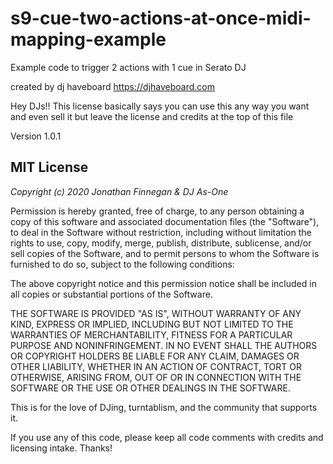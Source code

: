 # s9-cue-two-actions-at-once-midi-mapping-example

Example code to trigger 2 actions with 1 cue in Serato DJ

created by dj haveboard https://djhaveboard.com

Hey DJs!! This license basically says you can use this any way you
want and even sell it but leave the license and credits at the top of this file

Version 1.0.1

## MIT License

_Copyright (c) 2020 Jonathan Finnegan & DJ As-One_

Permission is hereby granted, free of charge, to any person obtaining a copy
of this software and associated documentation files (the "Software"), to deal
in the Software without restriction, including without limitation the rights
to use, copy, modify, merge, publish, distribute, sublicense, and/or sell
copies of the Software, and to permit persons to whom the Software is
furnished to do so, subject to the following conditions:

The above copyright notice and this permission notice shall be included in all
copies or substantial portions of the Software.

THE SOFTWARE IS PROVIDED "AS IS", WITHOUT WARRANTY OF ANY KIND, EXPRESS OR
IMPLIED, INCLUDING BUT NOT LIMITED TO THE WARRANTIES OF MERCHANTABILITY,
FITNESS FOR A PARTICULAR PURPOSE AND NONINFRINGEMENT. IN NO EVENT SHALL THE
AUTHORS OR COPYRIGHT HOLDERS BE LIABLE FOR ANY CLAIM, DAMAGES OR OTHER
LIABILITY, WHETHER IN AN ACTION OF CONTRACT, TORT OR OTHERWISE, ARISING FROM,
OUT OF OR IN CONNECTION WITH THE SOFTWARE OR THE USE OR OTHER DEALINGS IN THE
SOFTWARE.

This is for the love of DJing, turntablism, and the community that supports it.

If you use any of this code, please keep all code comments with credits and licensing intake. Thanks!
